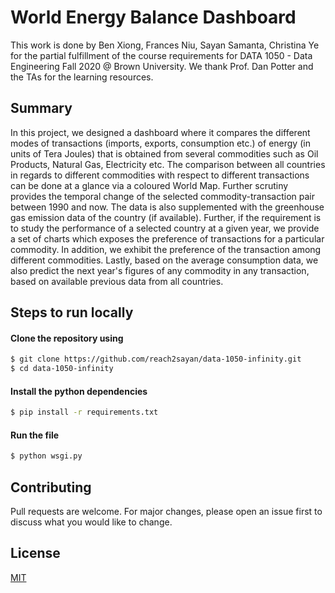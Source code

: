 # World Energy Balance Dashboard

This work is done by Ben Xiong, Frances Niu, Sayan Samanta, Christina Ye for the partial fulfillment of the course requirements for DATA 1050 - Data Engineering Fall 2020 @ Brown University. We thank Prof. Dan Potter and the TAs for the learning resources.

## Summary

In this project, we designed a dashboard where it compares the different modes of transactions (imports, exports, consumption etc.) of energy (in units of Tera Joules) that is obtained from several commodities such as Oil Products, Natural Gas, Electricity etc. The comparison between all countries in regards to different commodities with respect to different transactions can be done at a glance via a coloured World Map. Further scrutiny provides the temporal change of the selected commodity-transaction pair between 1990 and now. The data is also supplemented with the greenhouse gas emission data of the country (if available). Further, if the requirement is to study the performance of a selected country at a given year, we provide a set of charts which exposes the preference of transactions for a particular commodity. In addition, we exhibit the preference of the transaction among different commodities. Lastly, based on the average consumption data, we also predict the next year's figures of any commodity in any transaction, based on available previous data from all countries.

## Steps to run locally

#### Clone the repository using

```bash
$ git clone https://github.com/reach2sayan/data-1050-infinity.git
$ cd data-1050-infinity
```
#### Install the python dependencies

```bash
$ pip install -r requirements.txt
```

#### Run the file

```bash
$ python wsgi.py
```

## Contributing
Pull requests are welcome. For major changes, please open an issue first to discuss what you would like to change.

## License
[MIT](https://choosealicense.com/licenses/mit/)
